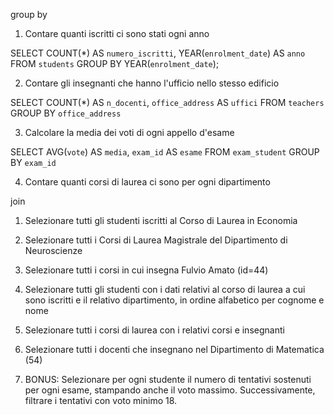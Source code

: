group by

1. Contare quanti iscritti ci sono stati ogni anno

SELECT COUNT(*) AS `numero_iscritti`, YEAR(`enrolment_date`) AS `anno`
FROM `students`
GROUP BY YEAR(`enrolment_date`);

2. Contare gli insegnanti che hanno l'ufficio nello stesso edificio

SELECT COUNT(*) AS `n_docenti`, `office_address` AS `uffici` 
FROM `teachers`
GROUP BY `office_address`

3. Calcolare la media dei voti di ogni appello d'esame

SELECT AVG(`vote`) AS `media`, `exam_id` AS `esame`
FROM `exam_student`
GROUP BY `exam_id`


4. Contare quanti corsi di laurea ci sono per ogni dipartimento

join

1. Selezionare tutti gli studenti iscritti al Corso di Laurea in Economia



 2. Selezionare tutti i Corsi di Laurea Magistrale del Dipartimento di
 Neuroscienze



 3. Selezionare tutti i corsi in cui insegna Fulvio Amato (id=44)



 4. Selezionare tutti gli studenti con i dati relativi al corso di laurea a cui
 sono iscritti e il relativo dipartimento, in ordine alfabetico per cognome e
 nome



 5. Selezionare tutti i corsi di laurea con i relativi corsi e insegnanti



 6. Selezionare tutti i docenti che insegnano nel Dipartimento di
 Matematica (54)


 
 7. BONUS: Selezionare per ogni studente il numero di tentativi sostenuti
 per ogni esame, stampando anche il voto massimo. Successivamente,
 filtrare i tentativi con voto minimo 18.
